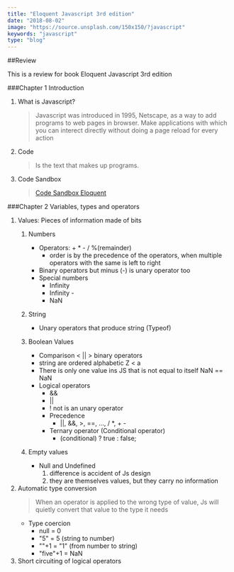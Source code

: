 ```yaml
---
title: "Eloquent Javascript 3rd edition"
date: "2018-08-02"
image: "https://source.unsplash.com/150x150/?javascript"
keywords: "javascript"
type: "blog"
---
```


##Review 

This is a review for book Eloquent Javascript 3rd edition

###Chapter 1 Introduction

1. What is Javascript?
    > Javascript was introduced in 1995, Netscape, as a way to add programs to web pages in browser. Make applications with which you can interect directly without doing a page reload for every action
    
2. Code
    > Is the text that makes up programs.
    
3. Code Sandbox
    > <a href='https://eloquentjavascript.net/code' target='_blank'>Code Sandbox Eloquent</a> 
    
###Chapter 2 Variables, types and operators

1.  Values: Pieces of information made of bits
    1. Numbers 
        * Operators: + * - / %(remainder)
            * order is by the precedence of the operators, when multiple operators with the same is left to right
        * Binary operators but minus (-) is unary operator too
        * Special numbers
            * Infinity 
            * Infinity -
            * NaN
        
    2. String
        * Unary operators that produce string
            (Typeof)
    3. Boolean Values
        * Comparison < || > binary operators
        * string are ordered alphabetic Z < a
        * There is only one value ins JS that is not equal to itself NaN == NaN
        * Logical operators
            * && 
            * || 
            * ! not is an unary operator
            * Precedence
                * ||, &&, >, ==, ..., / *, + -
            * Ternary operator (Conditional operator)
                * (conditional) ? true : false;
    4. Empty values
        * Null and Undefined
            1. difference is accident of Js design  
            2. they are themselves values, but they carry no information
2. Automatic type conversion
    > When an operator is applied to the wrong type of value, Js will quietly convert that value to the type it needs
    * Type coercion
        * null = 0
        * "5" = 5 (string to number)
        * ""+1 = "1" (from number to string)
        * "five"+1 = NaN
3. Short circuiting of logical operators
 
    
        
       
        
               
